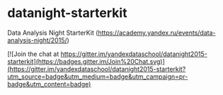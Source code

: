 # datanight-starterkit

Data Analysis Night StarterKit (https://academy.yandex.ru/events/data-analysis-night/2015/)

[![Join the chat at https://gitter.im/yandexdataschool/datanight2015-starterkit](https://badges.gitter.im/Join%20Chat.svg)](https://gitter.im/yandexdataschool/datanight2015-starterkit?utm_source=badge&utm_medium=badge&utm_campaign=pr-badge&utm_content=badge)
